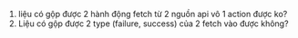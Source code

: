 1. liệu có gộp được 2 hành động fetch từ 2 nguồn api vô 1 action được ko?
2. Liệu có gộp được 2 type (failure, success) của 2 fetch vào được không?
